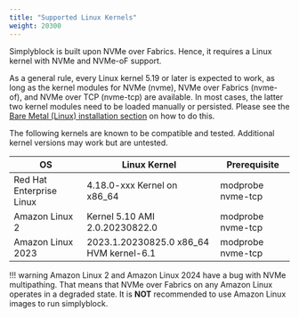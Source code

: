```yaml
---
title: "Supported Linux Kernels"
weight: 20300
---
```


Simplyblock is built upon NVMe over Fabrics. Hence, it requires a Linux kernel with NVMe and NVMe-oF support.

As a general rule, every Linux kernel 5.19 or later is expected to work, as long as the kernel modules for NVMe (nvme),
NVMe over Fabrics (nvme-of), and NVMe over TCP (nvme-tcp) are available. In most cases, the latter two kernel
modules need to be loaded manually or persisted. Please see
the [Bare Metal (Linux) installation section](../deployments/baremetal/index.md) on how to do this.

The following kernels are known to be compatible and tested. Additional kernel versions may work but are untested.

| OS                       | Linux Kernel                            | Prerequisite      |
|--------------------------|-----------------------------------------|-------------------|
| Red Hat Enterprise Linux | 4.18.0-xxx Kernel on x86_64             | modprobe nvme-tcp |
| Amazon Linux 2           | Kernel 5.10 AMI 2.0.20230822.0          | modprobe nvme-tcp |
| Amazon Linux 2023        | 2023.1.20230825.0 x86_64 HVM kernel-6.1 | modprobe nvme-tcp |

!!! warning
    Amazon Linux 2 and Amazon Linux 2024 have a bug with NVMe multipathing. That means that NVMe over Fabrics on any
    Amazon Linux operates in a degraded state. It is **NOT** recommended to use Amazon Linux images to run simplyblock.
